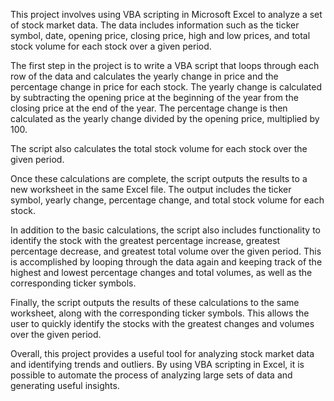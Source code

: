 This project involves using VBA scripting in Microsoft Excel to analyze a set of stock market data. The data includes information such as the ticker symbol, date, opening price, closing price, high and low prices, and total stock volume for each stock over a given period.

The first step in the project is to write a VBA script that loops through each row of the data and calculates the yearly change in price and the percentage change in price for each stock. The yearly change is calculated by subtracting the opening price at the beginning of the year from the closing price at the end of the year. The percentage change is then calculated as the yearly change divided by the opening price, multiplied by 100.

The script also calculates the total stock volume for each stock over the given period.

Once these calculations are complete, the script outputs the results to a new worksheet in the same Excel file. The output includes the ticker symbol, yearly change, percentage change, and total stock volume for each stock.

In addition to the basic calculations, the script also includes functionality to identify the stock with the greatest percentage increase, greatest percentage decrease, and greatest total volume over the given period. This is accomplished by looping through the data again and keeping track of the highest and lowest percentage changes and total volumes, as well as the corresponding ticker symbols.

Finally, the script outputs the results of these calculations to the same worksheet, along with the corresponding ticker symbols. This allows the user to quickly identify the stocks with the greatest changes and volumes over the given period.

Overall, this project provides a useful tool for analyzing stock market data and identifying trends and outliers. By using VBA scripting in Excel, it is possible to automate the process of analyzing large sets of data and generating useful insights.
